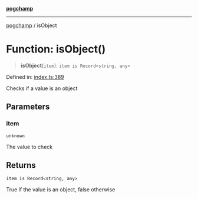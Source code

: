 [**pogchamp**](../README.md)

***

[pogchamp](../globals.md) / isObject

# Function: isObject()

> **isObject**(`item`): `item is Record<string, any>`

Defined in: [index.ts:389](https://github.com/antonandresen/pogchamp/blob/c622d552b9277eb468753e85a6bbba7d57ac30d7/index.ts#L389)

Checks if a value is an object

## Parameters

### item

`unknown`

The value to check

## Returns

`item is Record<string, any>`

True if the value is an object, false otherwise
